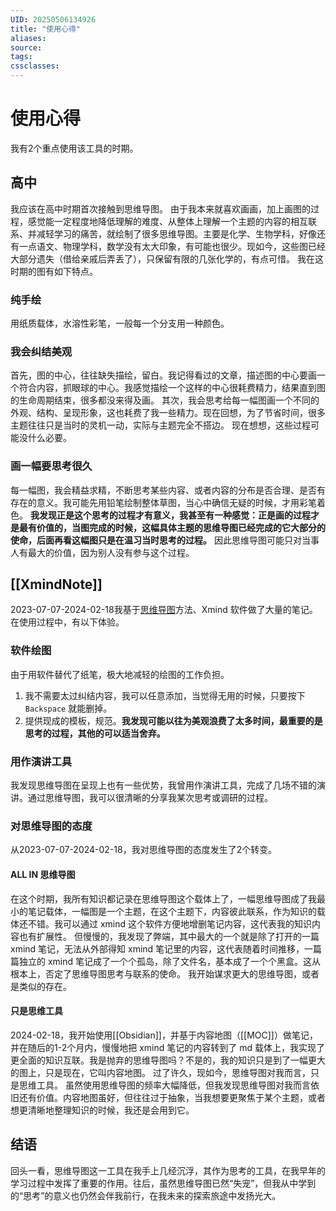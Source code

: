 ```yaml
---
UID: 20250506134926
title: "使用心得"
aliases: 
source: 
tags: 
cssclasses:
---
```

# 使用心得
我有2个重点使用该工具的时期。
## 高中
我应该在高中时期首次接触到思维导图。
由于我本来就喜欢画画，加上画图的过程，感觉能一定程度地降低理解的难度、从整体上理解一个主题的内容的相互联系、并减轻学习的痛苦，就绘制了很多思维导图。主要是化学、生物学科，好像还有一点语文、物理学科，数学没有太大印象，有可能也很少。现如今，这些图已经大部分遗失（借给亲戚后弄丢了），只保留有限的几张化学的，有点可惜。
我在这时期的图有如下特点。
### 纯手绘
用纸质载体，水溶性彩笔，一般每一个分支用一种颜色。
### 我会纠结美观
首先，图的中心，往往缺失描绘，留白。我记得看过的文章，描述图的中心要画一个符合内容，抓眼球的中心。我感觉描绘一个这样的中心很耗费精力，结果直到图的生命周期结束，很多都没来得及画。
其次，我会思考给每一幅图画一个不同的外观、结构、呈现形象，这也耗费了我一些精力。现在回想，为了节省时间，很多主题往往只是当时的灵机一动，实际与主题完全不搭边。
现在想想，这些过程可能没什么必要。
### 画一幅要思考很久
每一幅图，我会精益求精，不断思考某些内容、或者内容的分布是否合理、是否有存在的意义。我可能先用铅笔绘制整体草图，当心中确信无疑的时候，才用彩笔着色。
**我发现正是这个思考的过程才有意义，我甚至有一种感觉：正是画的过程才是最有价值的，当图完成的时候，这幅具体主题的思维导图已经完成的它大部分的使命，后面再看这幅图只是在温习当时思考的过程。**
因此思维导图可能只对当事人有最大的价值，因为别人没有参与这个过程。
## [[XmindNote]]
2023-07-07-2024-02-18我基于[思维导图](app://obsidian.md/250505-%E6%80%9D%E7%BB%B4%E5%AF%BC%E5%9B%BE)方法、Xmind 软件做了大量的笔记。在使用过程中，有以下体验。
### 软件绘图
由于用软件替代了纸笔，极大地减轻的绘图的工作负担。
1. 我不需要太过纠结内容，我可以任意添加，当觉得无用的时候，只要按下 `Backspace` 就能删掉。
2. 提供现成的模板，规范。**我发现可能以往为美观浪费了太多时间，最重要的是思考的过程，其他的可以适当舍弃。**
### 用作演讲工具
我发现思维导图在呈现上也有一些优势，我曾用作演讲工具，完成了几场不错的演讲。通过思维导图，我可以很清晰的分享我某次思考或调研的过程。
### 对思维导图的态度
从2023-07-07-2024-02-18，我对思维导图的态度发生了2个转变。
#### ALL IN 思维导图
在这个时期，我所有知识都记录在思维导图这个载体上了，一幅思维导图成了我最小的笔记载体，一幅图是一个主题，在这个主题下，内容彼此联系，作为知识的载体还不错。我可以通过 xmind 这个软件方便地增删笔记内容，这代表我的知识内容也有扩展性。
但慢慢的，我发现了弊端，其中最大的一个就是除了打开的一篇 xmind 笔记，无法从外部得知 xmind 笔记里的内容，这代表随着时间推移，一篇篇独立的 xmind 笔记成了一个个孤岛，除了文件名，基本成了一个个黑盒。这从根本上，否定了思维导图思考与联系的使命。
我开始谋求更大的思维导图，或者是类似的存在。
#### 只是思维工具
2024-02-18，我开始使用[[Obsidian]]，并基于内容地图（[[MOC]]）做笔记，并在随后的1-2个月内，慢慢地把 xmind 笔记的内容转到了 md 载体上，我实现了更全面的知识互联。我是抛弃的思维导图吗？不是的，我的知识只是到了一幅更大的图上，只是现在，它叫内容地图。
过了许久，现如今，思维导图对我而言，只是思维工具。
虽然使用思维导图的频率大幅降低，但我发现思维导图对我而言依旧还有价值。内容地图虽好，但往往过于抽象，当我想要更聚焦于某个主题，或者想更清晰地整理知识的时候，我还是会用到它。
## 结语
回头一看，思维导图这一工具在我手上几经沉浮，其作为思考的工具，在我早年的学习过程中发挥了重要的作用。往后，虽然思维导图已然“失宠”，但我从中学到的“思考”的意义也仍然会伴我前行，在我未来的探索旅途中发扬光大。